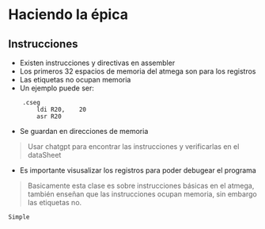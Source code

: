 # Haciendo la épica
## Instrucciones
- Existen instrucciones y directivas en assembler
- Los primeros 32 espacios de memoria del atmega son para los registros
- Las etiquetas no ocupan memoria 
- Un ejemplo puede ser: 
```
    .cseg
        ldi R20,    20
        asr R20
```
- Se guardan en direcciones de memoria
> Usar chatgpt para encontrar las instrucciones y verificarlas en el dataSheet
- Es importante visusalizar los registros para poder debugear el programa

> Basicamente esta clase es sobre instrucciones básicas en el atmega, también enseñan que las instrucciones ocupan memoria, sin embargo las etiquetas no. 

`Simple`
